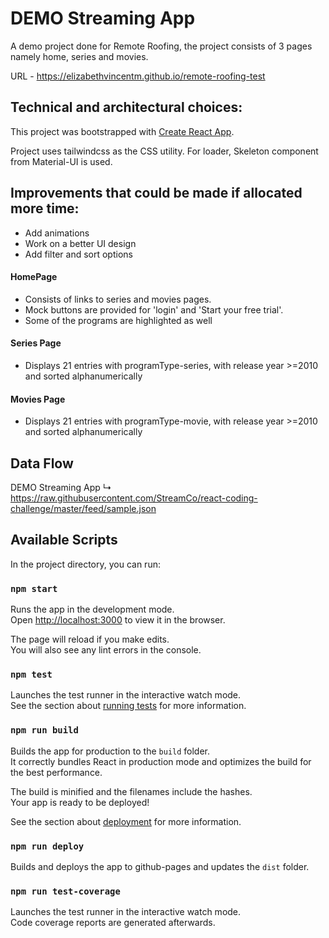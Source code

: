# DEMO Streaming App

A demo project done for Remote Roofing, the project consists of 3 pages namely home, series and movies.

URL - https://elizabethvincentm.github.io/remote-roofing-test

## Technical and architectural choices:

This project was bootstrapped with [Create React App](https://github.com/facebook/create-react-app).

Project uses tailwindcss as the CSS utility. For loader, Skeleton component from Material-UI is used.

## Improvements that could be made if allocated more time:

- Add animations
- Work on a better UI design
- Add filter and sort options

#### HomePage

- Consists of links to series and movies pages.
- Mock buttons are provided for 'login' and 'Start your free trial'.
- Some of the programs are highlighted as well

#### Series Page

- Displays 21 entries with programType-series, with release year >=2010 and sorted alphanumerically

#### Movies Page

- Displays 21 entries with programType-movie, with release year >=2010 and sorted alphanumerically

## Data Flow

DEMO Streaming App
↳ https://raw.githubusercontent.com/StreamCo/react-coding-challenge/master/feed/sample.json

## Available Scripts

In the project directory, you can run:

### `npm start`

Runs the app in the development mode.<br />
Open [http://localhost:3000](http://localhost:3000) to view it in the browser.

The page will reload if you make edits.<br />
You will also see any lint errors in the console.

### `npm test`

Launches the test runner in the interactive watch mode.<br />
See the section about [running tests](https://facebook.github.io/create-react-app/docs/running-tests) for more information.

### `npm run build`

Builds the app for production to the `build` folder.<br />
It correctly bundles React in production mode and optimizes the build for the best performance.

The build is minified and the filenames include the hashes.<br />
Your app is ready to be deployed!

See the section about [deployment](https://facebook.github.io/create-react-app/docs/deployment) for more information.

### `npm run deploy`

Builds and deploys the app to github-pages and updates the `dist` folder.

### `npm run test-coverage`

Launches the test runner in the interactive watch mode.<br />
Code coverage reports are generated afterwards.
